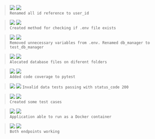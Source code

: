 > ![](https://img.shields.io/badge/Jul_25,_2022-black) ![](https://img.shields.io/badge/v0.5.1-REFACTOR-red)  
> `Renamed all id reference to user_id`

> ![](https://img.shields.io/badge/Jul_25,_2022-black) ![](https://img.shields.io/badge/v0.5.0-FEAT-blue)  
> `Created method for checking if .env file exists`

> ![](https://img.shields.io/badge/Jul_25,_2022-black) ![](https://img.shields.io/badge/v0.4.2-REFACTOR-red)  
> `Removed unnecessary variables from .env. Renamed db_manager to test_db_manager`

> ![](https://img.shields.io/badge/Jul_24,_2022-black) ![](https://img.shields.io/badge/v0.4.1-REFACTOR-red)  
> `Alocated database files on diferent folders`

> ![](https://img.shields.io/badge/Jul_24,_2022-black) ![](https://img.shields.io/badge/v0.4.0-FEAT-blue)  
> `Added code coverage to pytest`

> ![](https://img.shields.io/badge/Jul_24,_2022-black) ![](https://img.shields.io/badge/v0.3.1-FIX-green)
> `Invalid data tests passing with status_code 200`

> ![](https://img.shields.io/badge/Jul_23,_2022-black) ![](https://img.shields.io/badge/v0.3.0-FEAT-blue)  
> `Created some test cases`

> ![](https://img.shields.io/badge/Jul_21,_2022-black) ![](https://img.shields.io/badge/v0.2.0-FEAT-blue)  
> `Application able to run as a Docker container`

> ![](https://img.shields.io/badge/Jul_21,_2022-black) ![](https://img.shields.io/badge/v0.1.0-FEAT-blue)  
> `Both endpoints working`